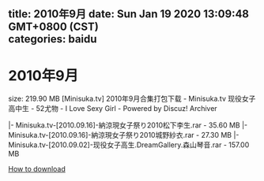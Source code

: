 
title: 2010年9月
date: Sun Jan 19 2020 13:09:48 GMT+0800 (CST)    
categories: baidu
---

# 2010年9月
size: 219.90 MB
 [Minisuka.tv] 2010年9月合集打包下载 - Minisuka.tv 现役女子高中生 - 52尤物 - I Love Sexy Girl - Powered by Discuz! Archiver
 
|- Minisuka.tv-[2010.09.16]-納涼現女子祭り2010松下李生.rar - 35.60 MB
|- Minisuka.tv-[2010.09.16]-納涼現女子祭り2010城野紗衣.rar - 27.30 MB
|- Minisuka.tv-[2010.09.02]-现役女子高生.DreamGallery.森山琴音.rar - 157.00 MB

[How to download](https://bpcam.bemobtrk.com/go/2ceec3aa-1ca2-46d6-b9ff-aaa5c184517c?jno=45)